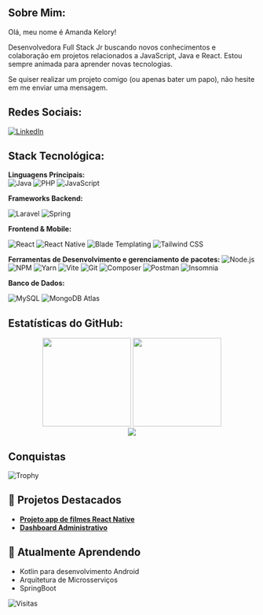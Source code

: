 ## Sobre Mim:

Olá, meu nome é Amanda Kelory!

Desenvolvedora Full Stack Jr buscando novos conhecimentos e colaboração em projetos relacionados a JavaScript, Java e React. Estou sempre animada para aprender novas tecnologias.

Se quiser realizar um projeto comigo (ou apenas bater um papo), não hesite em me enviar uma mensagem.

## Redes Sociais:

[![LinkedIn](https://img.shields.io/badge/LinkedIn-0077B5?style=for-the-badge&logo=linkedin&logoColor=white)](https://www.linkedin.com/in/amanda-kelory-a27a181b0/)

## Stack Tecnológica:

**Linguagens Principais:**  
![Java](https://img.shields.io/badge/Java-ED8B00?style=for-the-badge&logo=openjdk&logoColor=white)
![PHP](https://img.shields.io/badge/PHP-777BB4?style=for-the-badge&logo=php&logoColor=white)
![JavaScript](https://img.shields.io/badge/JavaScript-F7DF1E?style=for-the-badge&logo=javascript&logoColor=black)

**Frameworks Backend:**

![Laravel](https://img.shields.io/badge/Laravel-FF2D20?style=for-the-badge&logo=laravel&logoColor=white)
![Spring](https://img.shields.io/badge/Spring-6DB33F?style=for-the-badge&logo=spring&logoColor=white)

**Frontend & Mobile:**

![React](https://img.shields.io/badge/React-61DAFB?style=for-the-badge&logo=react&logoColor=black)
![React Native](https://img.shields.io/badge/React_Native-20232A?style=for-the-badge&logo=react&logoColor=61DAFB)
![Blade Templating](https://img.shields.io/badge/Blade_Templating-FF2D20?style=for-the-badge&logo=laravel&logoColor=white)
![Tailwind CSS](https://img.shields.io/badge/Tailwind_CSS-38B2AC?style=for-the-badge&logo=tailwind-css&logoColor=white)

**Ferramentas de Desenvolvimento e gerenciamento de pacotes:**
![Node.js](https://img.shields.io/badge/Node.js-339933?style=for-the-badge&logo=nodedotjs&logoColor=white)
![NPM](https://img.shields.io/badge/npm-CB3837?style=for-the-badge&logo=npm&logoColor=white)
![Yarn](https://img.shields.io/badge/Yarn-2C8EBB?style=for-the-badge&logo=yarn&logoColor=white)
![Vite](https://img.shields.io/badge/Vite-B73BFE?style=for-the-badge&logo=vite&logoColor=FFD62E)
![Git](https://img.shields.io/badge/Git-F05032?style=for-the-badge&logo=git&logoColor=white)
![Composer](https://img.shields.io/badge/Composer-885630?style=for-the-badge&logo=composer&logoColor=white)
![Postman](https://img.shields.io/badge/Postman-FF6C37?style=for-the-badge&logo=postman&logoColor=white)
![Insomnia](https://img.shields.io/badge/Insomnia-5849BE?style=for-the-badge&logo=insomnia&logoColor=white)

**Banco de Dados:**

![MySQL](https://img.shields.io/badge/MySQL-005C84?style=for-the-badge&logo=mysql&logoColor=white)
![MongoDB Atlas](https://img.shields.io/badge/MongoDB_Atlas-47A248?style=for-the-badge&logo=mongodb&logoColor=white)

## Estatísticas do GitHub:
<div align="center">
  <img height="180em" src="https://github-readme-stats.vercel.app/api?username=BlaackMind&show_icons=true&theme=dracula&include_all_commits=true&count_private=true&hide_border=true"/>
  <img height="180em" src="https://github-readme-stats.vercel.app/api/top-langs/?username=BlaackMind&layout=compact&langs_count=6&theme=dracula&hide_border=true"/>
</div>

<div align="center">
  <img src="https://github-readme-streak-stats.herokuapp.com/?user=BlaackMind&theme=dracula&hide_border=true"/>
</div>

## Conquistas
![Trophy](https://github-profile-trophy.vercel.app/?username=BlaackMind&theme=dracula&row=1&margin-w=15&margin-h=15)

## 📌 Projetos Destacados
- [**Projeto app de filmes React Native**](https://github.com/Blaackmind/EasyMovie)
- [**Dashboard Administrativo**](https://github.com/Blaackmind/dashboard_enki)

## 🌱 Atualmente Aprendendo
- Kotlin para desenvolvimento Android
- Arquitetura de Microsserviços
- SpringBoot

![Visitas](https://komarev.com/ghpvc/?username=BlaackMind&color=blueviolet&style=flat-square)
